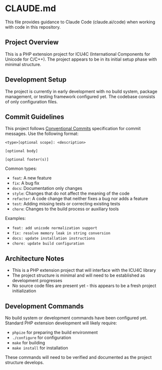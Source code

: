 # CLAUDE.md

This file provides guidance to Claude Code (claude.ai/code) when working with code in this repository.

## Project Overview

This is a PHP extension project for ICU4C (International Components for Unicode for C/C++). The project appears to be in its initial setup phase with minimal structure.

## Development Setup

The project is currently in early development with no build system, package management, or testing framework configured yet. The codebase consists of only configuration files.

## Commit Guidelines

This project follows [Conventional Commits](https://www.conventionalcommits.org/) specification for commit messages. Use the following format:

```
<type>[optional scope]: <description>

[optional body]

[optional footer(s)]
```

Common types:
- `feat`: A new feature
- `fix`: A bug fix
- `docs`: Documentation only changes
- `style`: Changes that do not affect the meaning of the code
- `refactor`: A code change that neither fixes a bug nor adds a feature
- `test`: Adding missing tests or correcting existing tests
- `chore`: Changes to the build process or auxiliary tools

Examples:
- `feat: add unicode normalization support`
- `fix: resolve memory leak in string conversion`
- `docs: update installation instructions`
- `chore: update build configuration`

## Architecture Notes

- This is a PHP extension project that will interface with the ICU4C library
- The project structure is minimal and will need to be established as development progresses
- No source code files are present yet - this appears to be a fresh project initialization

## Development Commands

No build system or development commands have been configured yet. Standard PHP extension development will likely require:
- `phpize` for preparing the build environment
- `./configure` for configuration
- `make` for building
- `make install` for installation

These commands will need to be verified and documented as the project structure develops.